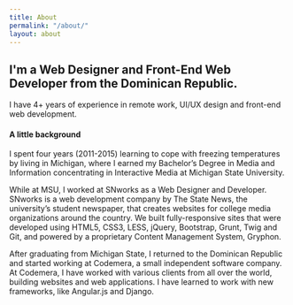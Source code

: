 ```yaml
---
title: About
permalink: "/about/"
layout: about
---
```


## I'm a Web Designer and Front-End Web Developer from the Dominican Republic.

I have 4+ years of experience in remote work, UI/UX design and front-end web development.

#### A little background

I spent four years (2011-2015) learning to cope with freezing temperatures by living in Michigan, where I earned my Bachelor’s Degree in Media and Information concentrating in Interactive Media at Michigan State University.

While at MSU, I worked at SNworks as a Web Designer and Developer. SNworks is a web development company by The State News, the university’s student newspaper, that creates websites for college media organizations around the country. We built fully-responsive sites that were developed using HTML5, CSS3, LESS, jQuery, Bootstrap, Grunt, Twig and Git, and powered by a proprietary Content Management System, Gryphon.

After graduating from Michigan State, I returned to the Dominican Republic and started working at Codemera, a small independent software company. At Codemera, I have worked with various clients from all over the world, building websites and web applications. I have learned to work with new frameworks, like Angular.js and Django.
